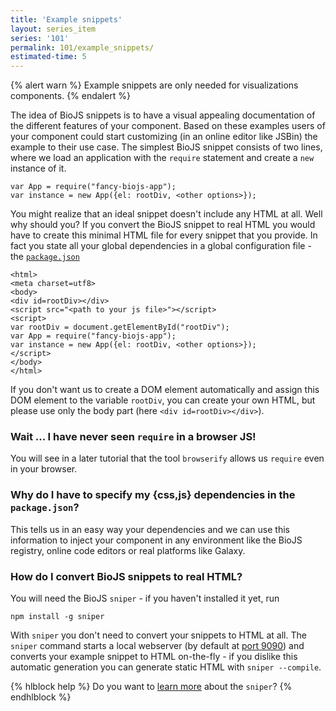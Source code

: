 ```yaml
---
title: 'Example snippets'
layout: series_item
series: '101'
permalink: 101/example_snippets/
estimated-time: 5
---
```


{% alert warn %}
Example snippets are only needed for visualizations components.
{% endalert %}

The idea of BioJS snippets is to have a visual appealing documentation of the different features of your component.
Based on these examples users of your component could start customizing (in an online editor like JSBin) the example to their use case.
The simplest BioJS snippet consists of two lines, where we load an application with the `require` statement and create a `new` instance of it.

~~~
var App = require("fancy-biojs-app");
var instance = new App({el: rootDiv, <other options>});
~~~

You might realize that an ideal snippet doesn't include any HTML at all. Well why should you?
If you convert the BioJS snippet to real HTML you would have to create this minimal HTML file for every snippet that you provide. In fact you state all your global dependencies in a global configuration file - the [`package.json`]({{site.baseurl}}/details/package_json)

~~~
<html>
<meta charset=utf8>
<body>
<div id=rootDiv></div>
<script src="<path to your js file>"></script>
<script>
var rootDiv = document.getElementById("rootDiv");
var App = require("fancy-biojs-app");
var instance = new App({el: rootDiv, <other options>});
</script>
</body>
</html>
~~~

If you don't want us to create a DOM element automatically and assign this DOM element to the variable `rootDiv`, you can create your own HTML, but please use only the body part (here `<div id=rootDiv></div>`).

### Wait ... I have never seen `require` in a browser JS!

You will see in a later tutorial that the tool `browserify` allows us `require` even in your browser.

### Why do I have to specify my {css,js} dependencies in the `package.json`?

This tells us in an easy way your dependencies and we can use this information to inject your component in any environment like the BioJS registry, online code editors or real platforms like Galaxy.

### How do I convert BioJS snippets to real HTML?

You will need the BioJS `sniper` - if you haven't installed it yet, run

~~~
npm install -g sniper
~~~

With `sniper` you don't need to convert your snippets to HTML at all. The `sniper` command starts a local webserver (by default at [port 9090](http://localhost:9090)) and converts your example snippet to HTML on-the-fly - if you dislike this automatic generation you can generate static HTML with `sniper --compile`.

{% hlblock help %}
Do you want to [learn more](https://github.com/biojs/sniper) about the `sniper`?
{% endhlblock %}
